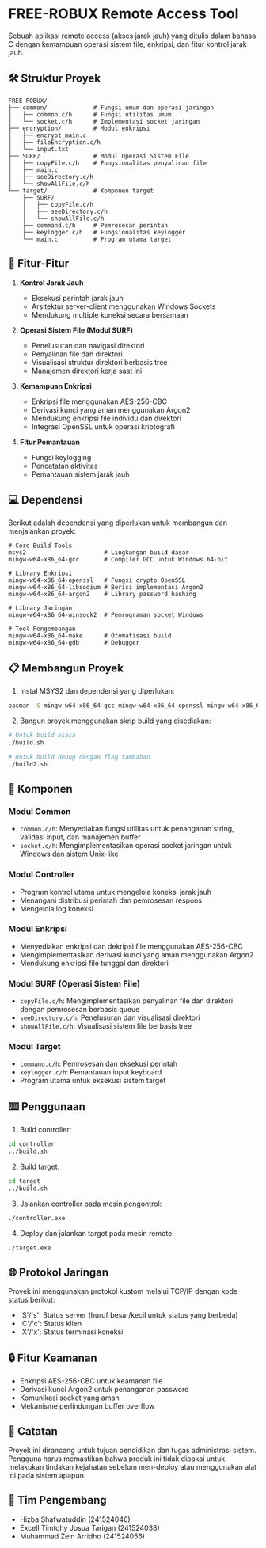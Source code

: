 # FREE-ROBUX Remote Access Tool

Sebuah aplikasi remote access (akses jarak jauh) yang ditulis dalam bahasa C dengan kemampuan operasi sistem file, enkripsi, dan fitur kontrol jarak jauh.

## 🛠️ Struktur Proyek

```plaintext
FREE-ROBUX/
├── common/             # Fungsi umum dan operasi jaringan
│   ├── common.c/h      # Fungsi utilitas umum
│   └── socket.c/h      # Implementasi socket jaringan
├── encryption/         # Modul enkripsi
│   ├── encrypt_main.c
│   ├── fileEncryption.c/h
│   └── input.txt
├── SURF/               # Modul Operasi Sistem File
│   ├── copyFile.c/h    # Fungsionalitas penyalinan file
│   ├── main.c
│   ├── seeDirectory.c/h
│   └── showAllFile.c/h
└── target/             # Komponen target
    ├── SURF/
    │   ├── copyFile.c/h
    │   ├── seeDirectory.c/h
    │   └── showAllFile.c/h
    ├── command.c/h     # Pemrosesan perintah
    ├── keylogger.c/h   # Fungsionalitas keylogger
    └── main.c          # Program utama target
```

## 🚀 Fitur-Fitur

1. **Kontrol Jarak Jauh**
   - Eksekusi perintah jarak jauh
   - Arsitektur server-client menggunakan Windows Sockets
   - Mendukung multiple koneksi secara bersamaan

2. **Operasi Sistem File (Modul SURF)**
   - Penelusuran dan navigasi direktori
   - Penyalinan file dan direktori
   - Visualisasi struktur direktori berbasis tree
   - Manajemen direktori kerja saat ini

3. **Kemampuan Enkripsi**
   - Enkripsi file menggunakan AES-256-CBC
   - Derivasi kunci yang aman menggunakan Argon2
   - Mendukung enkripsi file individu dan direktori
   - Integrasi OpenSSL untuk operasi kriptografi

4. **Fitur Pemantauan**
   - Fungsi keylogging
   - Pencatatan aktivitas
   - Pemantauan sistem jarak jauh

## 💻 Dependensi

Berikut adalah dependensi yang diperlukan untuk membangun dan menjalankan proyek:

```plaintext
# Core Build Tools
msys2                      # Lingkungan build dasar
mingw-w64-x86_64-gcc       # Compiler GCC untuk Windows 64-bit

# Library Enkripsi
mingw-w64-x86_64-openssl   # Fungsi crypto OpenSSL
mingw-w64-x86_64-libsodium # Berisi implementasi Argon2
mingw-w64-x86_64-argon2    # Library password hashing

# Library Jaringan
mingw-w64-x86_64-winsock2  # Pemrograman socket Windows

# Tool Pengembangan
mingw-w64-x86_64-make      # Otomatisasi build
mingw-w64-x86_64-gdb       # Debugger
```

## 📋 Membangun Proyek

1. Instal MSYS2 dan dependensi yang diperlukan:

```bash
pacman -S mingw-w64-x86_64-gcc mingw-w64-x86_64-openssl mingw-w64-x86_64-libsodium mingw-w64-x86_64-argon2
```

2. Bangun proyek menggunakan skrip build yang disediakan:

```bash
# Untuk build biasa
./build.sh

# Untuk build debug dengan flag tambahan
./build2.sh
```

## 🌟 Komponen

### Modul Common

- `common.c/h`: Menyediakan fungsi utilitas untuk penanganan string, validasi input, dan manajemen buffer
- `socket.c/h`: Mengimplementasikan operasi socket jaringan untuk Windows dan sistem Unix-like

### Modul Controller

- Program kontrol utama untuk mengelola koneksi jarak jauh
- Menangani distribusi perintah dan pemrosesan respons
- Mengelola log koneksi

### Modul Enkripsi

- Menyediakan enkripsi dan dekripsi file menggunakan AES-256-CBC
- Mengimplementasikan derivasi kunci yang aman menggunakan Argon2
- Mendukung enkripsi file tunggal dan direktori

### Modul SURF (Operasi Sistem File)

- `copyFile.c/h`: Mengimplementasikan penyalinan file dan direktori dengan pemrosesan berbasis queue
- `seeDirectory.c/h`: Penelusuran dan visualisasi direktori
- `showAllFile.c/h`: Visualisasi sistem file berbasis tree

### Modul Target

- `command.c/h`: Pemrosesan dan eksekusi perintah
- `keylogger.c/h`: Pemantauan input keyboard
- Program utama untuk eksekusi sistem target

## ⌨️ Penggunaan

1. Build controller:

```bash
cd controller
../build.sh
```

2. Build target:

```bash
cd target
../build.sh
```

3. Jalankan controller pada mesin pengontrol:

```bash
./controller.exe
```

4. Deploy dan jalankan target pada mesin remote:

```bash
./target.exe
```

## 🌐 Protokol Jaringan

Proyek ini menggunakan protokol kustom melalui TCP/IP dengan kode status berikut:

- 'S'/'s': Status server (huruf besar/kecil untuk status yang berbeda)
- 'C'/'c': Status klien
- 'X'/'x': Status terminasi koneksi

## 🔒 Fitur Keamanan

- Enkripsi AES-256-CBC untuk keamanan file
- Derivasi kunci Argon2 untuk penanganan password
- Komunikasi socket yang aman
- Mekanisme perlindungan buffer overflow

## 📝 Catatan

Proyek ini dirancang untuk tujuan pendidikan dan tugas administrasi sistem. Pengguna harus memastikan bahwa produk ini tidak dipakai untuk melakukan tindakan kejahatan sebelum men-deploy atau menggunakan alat ini pada sistem apapun.

## 👥 Tim Pengembang

- Hizba Shafwatuddin (241524046)
- Excell Timtohy Josua Tarigan (241524038)
- Muhammad Zein Arridho (241524056)
